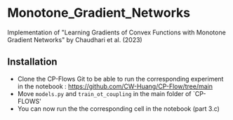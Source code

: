 # Monotone_Gradient_Networks
Implementation of "Learning Gradients of Convex Functions with Monotone Gradient Networks" by Chaudhari et al. (2023)

## Installation
- Clone the CP-Flows Git to be able to run the corresponding experiment in the notebook : https://github.com/CW-Huang/CP-Flow/tree/main
- Move `models.py` and `train_ot_coupling` in the main folder of `CP-FLOWS'
- You can now run the the corresponding cell in the notebook (part 3.c)

